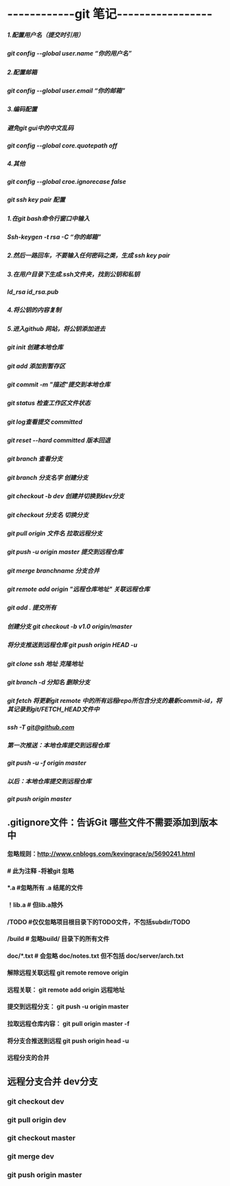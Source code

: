 
#  ------------git 笔记-----------------

##### 1.配置用户名（提交时引用）
   ##### git config --global user.name “你的用户名”
##### 2.配置邮箱
   ##### git config --global user.email “你的邮箱”
##### 3.编码配置
 #####  避免git  gui中的中文乱码
  #####  git config --global core.quotepath off
##### 4.其他
##### git config --global croe.ignorecase false
##### git ssh key pair 配置
##### 1.在git bash命令行窗口中输入
 ##### Ssh-keygen -t rsa -C “你的邮箱”
##### 2.然后一路回车，不要输入任何密码之类，生成 ssh key pair
##### 3.在用户目录下生成.ssh文件夹，找到公钥和私钥
 ##### Id_rsa id_rsa.pub
 ##### 4.将公钥的内容复制
##### 5.进入github 网站，将公钥添加进去
##### git init 创建本地仓库
##### git add 添加到暂存区
 ##### git commit -m "描述"提交到本地仓库
 ##### git status 检查工作区文件状态
 ##### git log查看提交 committed
 ##### git reset --hard committed 版本回退
 #####  git branch 查看分支
 #####  git branch 分支名字      创建分支
 #####  git checkout -b dev 创建并切换到dev分支
 #####  git checkout 分支名   切换分支
 #####  git pull origin 文件名  拉取远程分支
 #####  git push -u origin master 提交到远程仓库
 #####  git merge branchname   分支合并
   #####  git remote add origin "远程仓库地址"   关联远程仓库
   #####  git add .  提交所有
   ##### 创建分支  git checkout -b v1.0 origin/master
   ##### 将分支推送到远程仓库    git push origin HEAD -u
   ##### git clone ssh 地址  克隆地址
  ##### git branch -d 分知名 删除分支
   #####  git fetch 将更新git remote 中的所有远程repo所包含分支的最新commit-id，将其记录到git/FETCH_HEAD文件中
   ##### ssh -T git@github.com
   ##### 第一次推送：本地仓库提交到远程仓库
   ##### git push -u -f origin master
   ##### 以后：本地仓库提交到远程仓库
   ##### git push origin master
   
   
   
   ##  .gitignore文件：告诉Git 哪些文件不需要添加到版本中
   #### 忽略规则：http://www.cnblogs.com/kevingrace/p/5690241.html
   ####  # 此为注释   -将被git 忽略
   #### *.a    #忽略所有 .a 结尾的文件
   #### ！lib.a    # 但lib.a除外
   #### /TODO  #仅仅忽略项目根目录下的TODO文件，不包括subdir/TODO
   #### /build   # 忽略build/ 目录下的所有文件
   #### doc/*.txt  # 会忽略 doc/notes.txt  但不包括 doc/server/arch.txt
   
   
   
   #### 解除远程关联远程 git remote remove origin
   #### 远程关联： git remote add origin 远程地址
   #### 提交到远程分支： git push -u origin  master
   #### 拉取远程仓库内容： git pull origin master -f
   ####  将分支合推送到远程  git push origin head -u 
   #### 远程分支的合并
   ## 远程分支合并 dev分支
  ###    git checkout dev
  ###    git pull origin dev
  ###    git checkout master
###    git merge dev
 ###    git push origin master